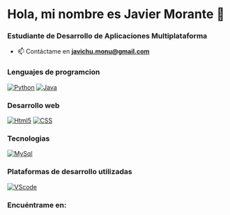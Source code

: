 # Hola, mi nombre es Javier Morante 👋
###  Estudiante de Desarrollo de Aplicaciones Multiplataforma

- 📫 Contáctame en **javichu.monu@gmail.com**

### Lenguajes de programcion
[![Python](https://img.shields.io/badge/Python-yellow?style=for-the-badge&logo=python&logoColor=white&labelColor=101010)]()
[![Java](https://img.shields.io/badge/Java-ED8B00?style=for-the-badge&logo=openjdk&logoColor=white&labelColor=101010)]()



### Desarrollo web
[![Html5](https://img.shields.io/badge/HTML5-E34F26?style=for-the-badge&logo=html5&logoColor=white&labelColor=101010)]()
[![CSS](https://img.shields.io/badge/CSS-1572B6?style=for-the-badge&logo=css3&logoColor=white&labelColor=101010)]()
### Tecnologias

<!-- [![MongoDB](https://img.shields.io/badge/MongoDB-47A248?style=for-the-badge&logo=mongodb&logoColor=white&labelColor=101010)]() -->

[![MySql](https://img.shields.io/badge/MariaDB-003545?style=for-the-badge&logo=mariaDB&logoColor=white&labelColor=101010)]()

### Plataformas de desarrollo utilizadas
[![VScode](https://img.shields.io/badge/VSCode%20-35b393.svg?style=for-the-badge&logo=visual-studio-code&logoColor=white&labelColor=101010)]()

### Encuéntrame en:
